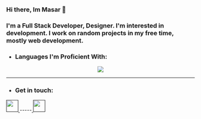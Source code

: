 ### Hi there, Im Masar 👋

### I'm a Full Stack Developer, Designer. I'm interested in development. I work on random projects in my free time, mostly web development.


- ### Languages I'm Proficient With:
<p align="center">
  <a href="https://skillicons.dev">
    <img src="https://skillicons.dev/icons?i=css,bots,firebase,html,js,mongodb,nextjs,nodejs,react,tailwind,ts" />
  </a>
</p>

---

- ### Get in touch:   

<a href="">
  <img height="32" width="32" src="https://cdn.jsdelivr.net/npm/simple-icons@v6/icons/linkedin.svg" />
</a>
-----<a href="">
  <img height="32" width="32" src="https://cdn.jsdelivr.net/npm/simple-icons@v6/icons/discord.svg" />
</a> 

